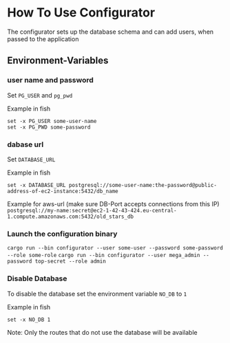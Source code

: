 # How To Use Configurator

The configurator sets up the database schema and can add users, when passed to the application

## Environment-Variables

### user name and password

Set `PG_USER` and `pg_pwd`

Example in fish

```
set -x PG_USER some-user-name
set -x PG_PWD some-password
```

### dabase url

Set `DATABASE_URL`

Example in fish

```
set -x DATABASE_URL postgresql://some-user-name:the-password@public-address-of-ec2-instance:5432/db_name
```

Example for aws-url (make sure DB-Port accepts connections from this IP)
`postgresql://my-name:secret@ec2-1-42-43-424.eu-central-1.compute.amazonaws.com:5432/old_stars_db`

### Launch the configuration binary

`cargo run --bin configurator --user some-user --password some-password --role some-role`
`cargo run --bin configurator --user mega_admin --password top-secret --role admin`

### Disable Database

To disable the database set the environment variable `NO_DB` to `1`

Example in fish

```
set -x NO_DB 1
```

Note: Only the routes that do not use the database will be available
